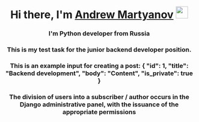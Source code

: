 <h1 align="center">Hi there, I'm <a href="https://vk.com/markusmorozov" target="_blank">Andrew Martyanov</a> 
<img src="https://github.com/blackcater/blackcater/raw/main/images/Hi.gif" height="32"/></h1>
<h3 align="center">I'm Python developer from Russia </h3>
<h3 align="center">This is my test task for the junior backend developer position.</h3>
<h3 align="center">This is an example input for creating a post:         {
            "id": 1,
            "title": "Backend development",
            "body": "Content",
            "is_private": true
        }</h3>
<h3 align="center">
The division of users into a subscriber / author occurs in the Django administrative panel, with the issuance of the appropriate permissions</h3>
